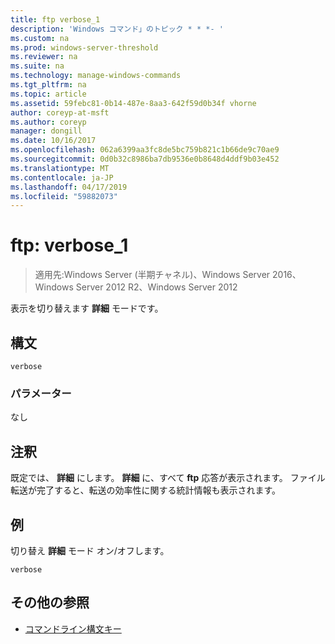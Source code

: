 ```yaml
---
title: ftp verbose_1
description: 'Windows コマンド」のトピック * * *- '
ms.custom: na
ms.prod: windows-server-threshold
ms.reviewer: na
ms.suite: na
ms.technology: manage-windows-commands
ms.tgt_pltfrm: na
ms.topic: article
ms.assetid: 59febc81-0b14-487e-8aa3-642f59d0b34f vhorne
author: coreyp-at-msft
ms.author: coreyp
manager: dongill
ms.date: 10/16/2017
ms.openlocfilehash: 062a6399aa3fc8de5bc759b821c1b66de9c70ae9
ms.sourcegitcommit: 0d0b32c8986ba7db9536e0b8648d4ddf9b03e452
ms.translationtype: MT
ms.contentlocale: ja-JP
ms.lasthandoff: 04/17/2019
ms.locfileid: "59882073"
---
```

# <a name="ftp-verbose1"></a>ftp: verbose_1

>適用先:Windows Server (半期チャネル)、Windows Server 2016、Windows Server 2012 R2、Windows Server 2012

表示を切り替えます **詳細** モードです。   
## <a name="syntax"></a>構文  
```  
verbose  
```  
### <a name="parameters"></a>パラメーター  
なし  
## <a name="remarks"></a>注釈  
既定では、 **詳細** にします。  **詳細** に、すべて **ftp** 応答が表示されます。  ファイル転送が完了すると、転送の効率性に関する統計情報も表示されます。  
## <a name="BKMK_Examples"></a>例  
切り替え **詳細** モード オン/オフします。  
```  
verbose  
```  
## <a name="additional-references"></a>その他の参照  
-   [コマンドライン構文キー](command-line-syntax-key.md)  
